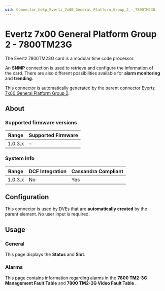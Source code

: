 ```yaml
---
uid: Connector_help_Evertz_7x00_General_Platform_Group_2_-_7800TM23G
---
```


# Evertz 7x00 General Platform Group 2 - 7800TM23G

The Evertz 7800TM23G card is a modular time code processor.

An **SNMP** connection is used to retrieve and configure the information of the card. There are also different possibilities available for **alarm monitoring** and **trending**.

This connector is automatically generated by the parent connector [Evertz 7x00 General Platform Group 2](xref:Connector_help_Evertz_7x00_General_Platform_Group_2).

## About

### Supported firmware versions

| **Range** | **Supported Firmware** |
|-----------|------------------------|
| 1.0.3.x   | \-                     |

### System Info

| **Range** | **DCF Integration** | **Cassandra Compliant** |
|-----------|---------------------|-------------------------|
| 1.0.3.x   | No                  | Yes                     |

## Configuration

This connector is used by DVEs that are **automatically created** by the parent element. No user input is required.

## Usage

### General

This page displays the **Status** and **Slot**.

### Alarms

This page contains information regarding alarms in the **7800 TM2-3G Management Fault Table** and **7800 TM2-3G Video Fault Table** .
